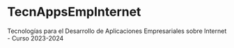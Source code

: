 # TecnAppsEmpInternet
Tecnologías para el Desarrollo de Aplicaciones Empresariales sobre Internet - Curso 2023-2024
